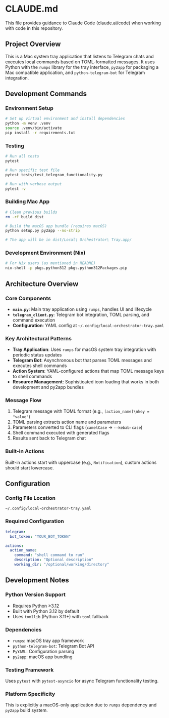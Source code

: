 # CLAUDE.md

This file provides guidance to Claude Code (claude.ai/code) when working with code in this repository.

## Project Overview

This is a Mac system tray application that listens to Telegram chats and executes local commands based on TOML-formatted messages. It uses Python with the `rumps` library for the tray interface, `py2app` for packaging a Mac compatible application, and `python-telegram-bot` for Telegram integration.

## Development Commands

### Environment Setup
```bash
# Set up virtual environment and install dependencies
python -m venv .venv
source .venv/bin/activate
pip install -r requirements.txt
```

### Testing
```bash
# Run all tests
pytest

# Run specific test file
pytest tests/test_telegram_functionality.py

# Run with verbose output
pytest -v
```

### Building Mac App
```bash
# Clean previous builds
rm -rf build dist

# Build the macOS app bundle (requires macOS)
python setup.py py2app --no-strip

# The app will be in dist/Local\ Orchestrator\ Tray.app/
```

### Development Environment (Nix)
```bash
# For Nix users (as mentioned in README)
nix-shell -p pkgs.python312 pkgs.python312Packages.pip
```

## Architecture Overview

### Core Components
- **`main.py`**: Main tray application using `rumps`, handles UI and lifecycle
- **`telegram_client.py`**: Telegram bot integration, TOML parsing, and command execution
- **Configuration**: YAML config at `~/.config/local-orchestrator-tray.yaml`

### Key Architectural Patterns
- **Tray Application**: Uses `rumps` for macOS system tray integration with periodic status updates
- **Telegram Bot**: Asynchronous bot that parses TOML messages and executes shell commands
- **Action System**: YAML-configured actions that map TOML message keys to shell commands
- **Resource Management**: Sophisticated icon loading that works in both development and py2app bundles

### Message Flow
1. Telegram message with TOML format (e.g., `[action_name]\nkey = "value"`)
2. TOML parsing extracts action name and parameters
3. Parameters converted to CLI flags (`camelCase` → `--kebab-case`)
4. Shell command executed with generated flags
5. Results sent back to Telegram chat

### Built-in Actions
Built-in actions start with uppercase (e.g., `Notification`), custom actions should start lowercase.

## Configuration

### Config File Location
`~/.config/local-orchestrator-tray.yaml`

### Required Configuration
```yaml
telegram:
  bot_token: "YOUR_BOT_TOKEN"

actions:
  action_name:
    command: "shell command to run"
    description: "Optional description"
    working_dir: "/optional/working/directory"
```

## Development Notes

### Python Version Support
- Requires Python ≥3.12
- Built with Python 3.12 by default
- Uses `tomllib` (Python 3.11+) with `toml` fallback

### Dependencies
- `rumps`: macOS tray app framework
- `python-telegram-bot`: Telegram Bot API
- `PyYAML`: Configuration parsing
- `py2app`: macOS app bundling

### Testing Framework
Uses `pytest` with `pytest-asyncio` for async Telegram functionality testing.

### Platform Specificity
This is explicitly a macOS-only application due to `rumps` dependency and `py2app` build system.